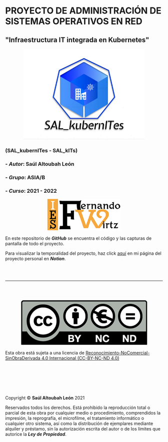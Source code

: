 # PROYECTO DE ADMINISTRACIÓN DE SISTEMAS OPERATIVOS EN RED

## "Infraestructura IT integrada en Kubernetes"

<p align="center">
  <img src="/SAL_kubernITes_logo.png">
</p>

### (SAL_kubernITes - SAL_kITs)

### - **_Autor_**: Saúl Altoubah León

### - **_Grupo_**: ASIA/B

### - **_Curso_**: 2021 - 2022

<p align="center">
  <img src="/ies_fernando_wirtz_logo.png">
</p>

En este repositorio de **_GitHub_** se encuentra el código y las capturas de pantalla de todo el proyecto.

Para visualizar la temporalidad del proyecto, haz click [aquí](https://aware-mirror-1cd.notion.site/PROYECTO-ASIR-IES-FERNANDO-WIRTZ-50b662a3fba94430b08b6ef92782dfbb) en mi página del proyecto personal en **_Notion_**.

<br /><br />
<hr />
<br /><br />

<p align="center">
  <img src="/cc_by_nc_nd.png">
</p>

Esta obra está sujeta a una licencia de [Reconocimiento-NoComercial-SinObraDerivada 4.0 Internacional (CC-BY-NC-ND 4.0)](https://creativecommons.org/licenses/by-nc-nd/4.0/deed.es_ES)

<br /><br />

<br /><br />

Copyright &copy; **Saúl Altoubah León** 2021

Reservados todos los derechos. Está prohibido la reproducción total o parcial de esta obra por cualquier medio o procedimiento, comprendidos la impresión, la reprografía, el microfilme, el tratamiento informático o cualquier otro sistema, así como la distribución de ejemplares mediante alquiler y préstamo, sin la autorización escrita del autor o de los límites que autorice la **_Ley de Propiedad_**.